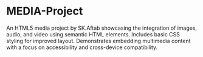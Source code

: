 # MEDIA-Project
An HTML5 media project by SK.Aftab showcasing the integration of images, audio, and video using semantic HTML elements. Includes basic CSS styling for improved layout. Demonstrates embedding multimedia content with a focus on accessibility and cross-device compatibility.
